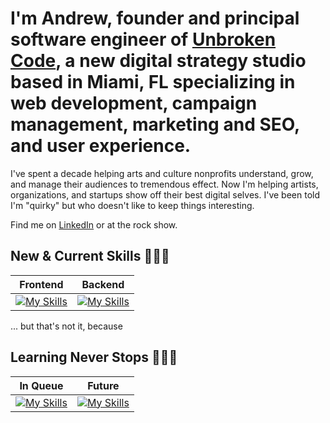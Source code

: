 # I'm Andrew, founder and principal software engineer of [Unbroken Code](http://unbrokencode.tech), a new digital strategy studio based in Miami, FL specializing in web development, campaign management, marketing and SEO, and user experience.

I've spent a decade helping arts and culture nonprofits understand, grow, and manage their audiences to tremendous effect. Now I'm helping artists, organizations, and startups show off their best digital selves. I've been told I'm "quirky" but who doesn't like to keep things interesting.

Find me on [LinkedIn](https://linkedin.com/in/amclees) or at the rock show.

## New & Current Skills 🧑🏻‍💻
| Frontend | Backend |
| --- | --- |
| [![My Skills](https://skillicons.dev/icons?i=js,react,html,css,sass,tailwind,nextjs,vite&perline=4)](https://skillicons.dev) | [![My Skills](https://skillicons.dev/icons?i=nodejs,express,mysql,firebase,heroku,netlify,jest&perline=4)](https://skillicons.dev) | 

... but that's not it, because

## Learning Never Stops 🙇🏻‍♂️
| In Queue | Future |
| --- | --- |
[![My Skills](https://skillicons.dev/icons?i=figma,ts,webflow,docker,flutter,vue,prisma,materialui&perline=4)](https://skillicons.dev) | [![My Skills](https://skillicons.dev/icons?i=python,rust,docker,flutter,vue,&perline=4)](https://skillicons.dev) |

<!--
**andrewmclees/andrewmclees** is a ✨ _special_ ✨ repository because its `README.md` (this file) appears on your GitHub profile.

Here are some ideas to get you started:

- 🔭 I’m currently working on ...
- 🌱 I’m currently learning ...
- 👯 I’m looking to collaborate on ...
- 🤔 I’m looking for help with ...
- 💬 Ask me about ...
- 📫 How to reach me: ...
- 😄 Pronouns: ...
- ⚡ Fun fact: ...
-->

